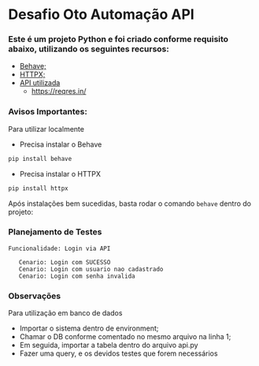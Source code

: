 # Desafio Oto Automação API 

### Este é um projeto Python e foi criado conforme requisito abaixo, utilizando os seguintes recursos:

<!--ts-->
   * [Behave;](#https://behave.readthedocs.io/en/latest/)
   * [HTTPX;](#https://www.python-httpx.org/)
* [API utilizada](#https://reqres.in/)
    - https://reqres.in/
<!--te-->

### Avisos Importantes: 

Para utilizar localmente

<!--ts-->
   * Precisa instalar o Behave

 ```bash
pip install behave
```
   
   * Precisa instalar o HTTPX

 ```bash
pip install httpx
```

Após instalações bem sucedidas, basta rodar o comando ```behave``` dentro do projeto:


### Planejamento de Testes 

 ```gherkin
Funcionalidade: Login via API

    Cenario: Login com SUCESSO
    Cenario: Login com usuario nao cadastrado
    Cenario: Login com senha invalida
```

### Observações

Para utilização em banco de dados

* Importar o sistema dentro de environment;
* Chamar o DB conforme comentado no mesmo arquivo na linha 1;
* Em seguida, importar a tabela dentro do arquivo api.py
* Fazer uma query, e os devidos testes que forem necessários